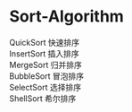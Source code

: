 # Sort-Algorithm

QuickSort   快速排序</br>
InsertSort  插入排序</br>
MergeSort   归并排序</br>
BubbleSort  冒泡排序</br>
SelectSort  选择排序</br>
ShellSort   希尔排序</br>
